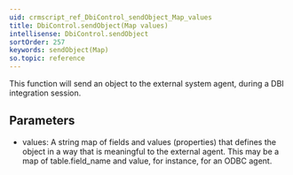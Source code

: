 ```yaml
---
uid: crmscript_ref_DbiControl_sendObject_Map_values
title: DbiControl.sendObject(Map values)
intellisense: DbiControl.sendObject
sortOrder: 257
keywords: sendObject(Map)
so.topic: reference
---
```



This function will send an object to the external system agent, during a DBI integration session.




## Parameters


 - values: A string map of fields and values (properties) that defines the object in a way that is meaningful to the external agent. This may be a map of table.field\_name and value, for instance, for an ODBC agent.


